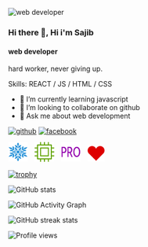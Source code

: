 ![web developer](https://scontent.fdac116-1.fna.fbcdn.net/v/t39.30808-6/s960x960/270099552_1095983287663650_8788550854694286353_n.jpg?_nc_cat=105&ccb=1-5&_nc_sid=e3f864&_nc_eui2=AeF-IKfWZlUl-f6f1uP7WfiMaPnt-fEHnIBo-e358QecgJjFOgUCmYS4-DzoAnZplqyKOZ3RbcgbHCVtN1emTpka&_nc_ohc=KDNEpMfPT2wAX-2glcL&_nc_ht=scontent.fdac116-1.fna&oh=00_AT90Chcx8pU_nd9SYFGv5Hb37uiZgpMnedk-kIHV8H6rBg&oe=61CE462C)

### Hi there 👋, Hi i'm Sajib
#### web developer

hard worker, never giving up.

Skills: REACT / JS / HTML / CSS

- 🌱 I’m currently learning javascript 
- 👯 I’m looking to collaborate on github 
- 💬 Ask me about web development 


[<img src='https://cdn.jsdelivr.net/npm/simple-icons@3.0.1/icons/github.svg' alt='github' height='40'>](https://github.com/Mdsajib1)  [<img src='https://cdn.jsdelivr.net/npm/simple-icons@3.0.1/icons/facebook.svg' alt='facebook' height='40'>](https://www.facebook.com/Mdsajibhossen4)  

<a href='https://archiveprogram.github.com/'><img src='https://raw.githubusercontent.com/acervenky/animated-github-badges/master/assets/acbadge.gif' width='40' height='40'></a> <a href='https://docs.github.com/en/developers'><img src='https://raw.githubusercontent.com/acervenky/animated-github-badges/master/assets/devbadge.gif' width='40' height='40'></a> <a href='https://github.com/pricing'><img src='https://raw.githubusercontent.com/acervenky/animated-github-badges/master/assets/pro.gif' width='40' height='40'></a> <a href='https://docs.github.com/en/github/supporting-the-open-source-community-with-github-sponsors'><img src='https://raw.githubusercontent.com/acervenky/animated-github-badges/master/assets/sponsorbadge.gif' width='35' height='35'></a> 

[![trophy](https://github-profile-trophy.vercel.app/?username=Mdsajib1)](https://github.com/ryo-ma/github-profile-trophy)

![GitHub stats](https://github-readme-stats.vercel.app/api?username=Mdsajib1&show_icons=true)  

![GitHub Activity Graph](https://activity-graph.herokuapp.com/graph?username=Mdsajib1)  

![GitHub streak stats](https://github-readme-streak-stats.herokuapp.com/?user=Mdsajib1)  

![Profile views](https://gpvc.arturio.dev/Mdsajib1)  
